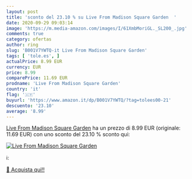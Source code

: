 ```yaml
---
layout: post
title: 'sconto del 23.10 % su Live From Madison Square Garden  '
date: 2020-09-29 09:03:14
image: 'https://m.media-amazon.com/images/I/61XmbMoriGL._SL200_.jpg'
comments: true
category: ofertas
author: ring
slug: 'B001V7YWTQ-it Live From Madison Square Garden'
tags: [ 'tole.es', ]
actualPrice: 8.99 EUR
currency: EUR
price: 8.99
comparePrice: 11.69 EUR
prodname: 'Live From Madison Square Garden'
country: 'it'
flag: '🇮🇹'
buyurl: 'https://www.amazon.it/dp/B001V7YWTQ/?tag=tolees00-21'
descuento: '23.10'
average: '8.99'
---
```


[Live From Madison Square Garden](https://www.amazon.it/dp/B001V7YWTQ/?tag=tolees00-21) ha un prezzo di 8.99 EUR (originale: 11.69 EUR) con uno sconto del 23.10 % sconto qui:

[![Live From Madison Square Garden](https://m.media-amazon.com/images/I/61XmbMoriGL._SL200_.jpg)](https://www.amazon.it/dp/B001V7YWTQ/?tag=tolees00-21)

ℹ️:


[🛒 Acquista qui!!](https://www.amazon.it/dp/B001V7YWTQ/?tag=tolees00-21)
